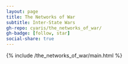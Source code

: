```yaml
---
layout: page
title: The Networks of War
subtitle: Inter-State Wars
gh-repo: cyaris/the_networks_of_war/
gh-badge: [follow, star]
social-share: true
---
```


{% include /the_networks_of_war/main.html %}
